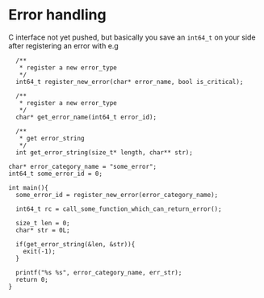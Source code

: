 # Error handling  

C interface not yet pushed, but basically you save an `int64_t` on your side after registering an error with e.g

```
  /**
   * register a new error_type
   */
  int64_t register_new_error(char* error_name, bool is_critical);
  
  /**
   * register a new error_type
   */
  char* get_error_name(int64_t error_id);
  
  /**
   * get error_string
   */
  int get_error_string(size_t* length, char** str);
```

```
char* error_category_name = "some_error";
int64_t some_error_id = 0;

int main(){
  some_error_id = register_new_error(error_category_name);
  
  int64_t rc = call_some_function_which_can_return_error();
  
  size_t len = 0;
  char* str = 0L;
  
  if(get_error_string(&len, &str)){
    exit(-1);
  }
  
  printf("%s %s", error_category_name, err_str);
  return 0;
}
```
